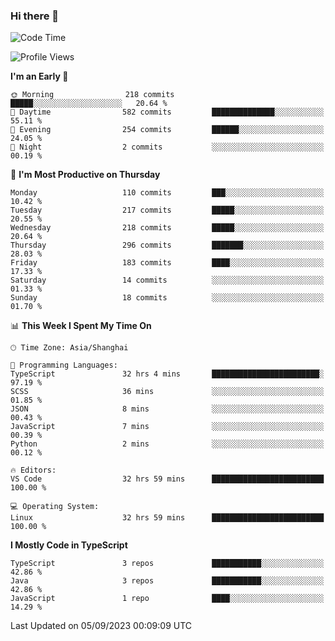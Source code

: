 ### Hi there 👋

<!--
**waynelwz/waynelwz** is a ✨ _special_ ✨ repository because its `README.md` (this file) appears on your GitHub profile.

Here are some ideas to get you started:

- 🔭 I’m currently working on ...
- 🌱 I’m currently learning ...
- 👯 I’m looking to collaborate on ...
- 🤔 I’m looking for help with ...
- 💬 Ask me about ...
- 📫 How to reach me: ...
- 😄 Pronouns: ...
- ⚡ Fun fact: ...
-->

<!--START_SECTION:waka-->
![Code Time](http://img.shields.io/badge/Code%20Time-1%2C860%20hrs%2014%20mins-blue)

![Profile Views](http://img.shields.io/badge/Profile%20Views-0-blue)

**I'm an Early 🐤** 

```text
🌞 Morning                218 commits         █████░░░░░░░░░░░░░░░░░░░░   20.64 % 
🌆 Daytime                582 commits         ██████████████░░░░░░░░░░░   55.11 % 
🌃 Evening                254 commits         ██████░░░░░░░░░░░░░░░░░░░   24.05 % 
🌙 Night                  2 commits           ░░░░░░░░░░░░░░░░░░░░░░░░░   00.19 % 
```
📅 **I'm Most Productive on Thursday** 

```text
Monday                   110 commits         ███░░░░░░░░░░░░░░░░░░░░░░   10.42 % 
Tuesday                  217 commits         █████░░░░░░░░░░░░░░░░░░░░   20.55 % 
Wednesday                218 commits         █████░░░░░░░░░░░░░░░░░░░░   20.64 % 
Thursday                 296 commits         ███████░░░░░░░░░░░░░░░░░░   28.03 % 
Friday                   183 commits         ████░░░░░░░░░░░░░░░░░░░░░   17.33 % 
Saturday                 14 commits          ░░░░░░░░░░░░░░░░░░░░░░░░░   01.33 % 
Sunday                   18 commits          ░░░░░░░░░░░░░░░░░░░░░░░░░   01.70 % 
```


📊 **This Week I Spent My Time On** 

```text
🕑︎ Time Zone: Asia/Shanghai

💬 Programming Languages: 
TypeScript               32 hrs 4 mins       ████████████████████████░   97.19 % 
SCSS                     36 mins             ░░░░░░░░░░░░░░░░░░░░░░░░░   01.85 % 
JSON                     8 mins              ░░░░░░░░░░░░░░░░░░░░░░░░░   00.43 % 
JavaScript               7 mins              ░░░░░░░░░░░░░░░░░░░░░░░░░   00.39 % 
Python                   2 mins              ░░░░░░░░░░░░░░░░░░░░░░░░░   00.12 % 

🔥 Editors: 
VS Code                  32 hrs 59 mins      █████████████████████████   100.00 % 

💻 Operating System: 
Linux                    32 hrs 59 mins      █████████████████████████   100.00 % 
```

**I Mostly Code in TypeScript** 

```text
TypeScript               3 repos             ███████████░░░░░░░░░░░░░░   42.86 % 
Java                     3 repos             ███████████░░░░░░░░░░░░░░   42.86 % 
JavaScript               1 repo              ████░░░░░░░░░░░░░░░░░░░░░   14.29 % 
```




 Last Updated on 05/09/2023 00:09:09 UTC
<!--END_SECTION:waka-->
